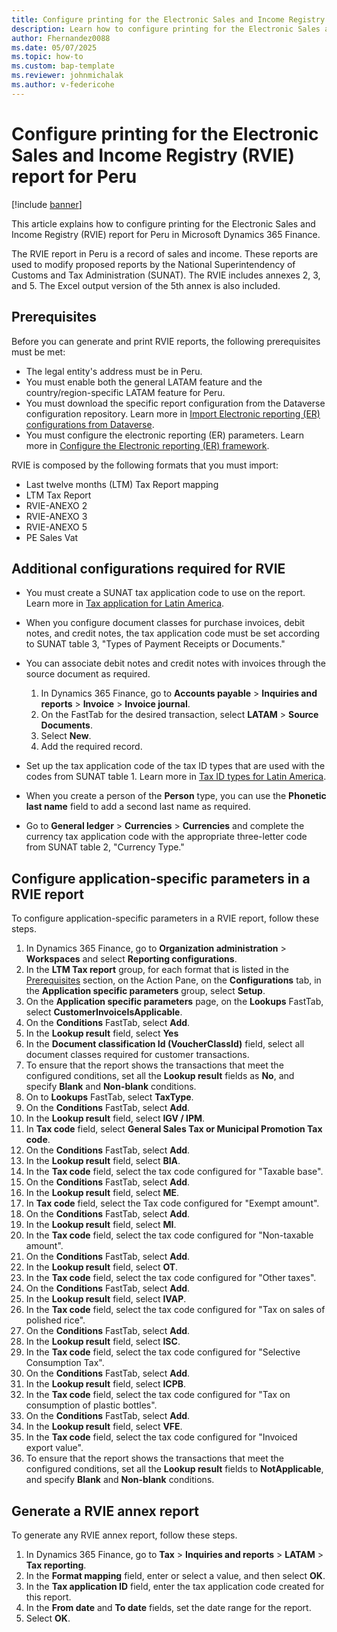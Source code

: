 ```yaml
---
title: Configure printing for the Electronic Sales and Income Registry (RVIE) report for Peru
description: Learn how to configure printing for the Electronic Sales and Income Registry (RVIE) report for Peru in Microsoft Dynamics 365 Finance.
author: Fhernandez0088
ms.date: 05/07/2025
ms.topic: how-to
ms.custom: bap-template
ms.reviewer: johnmichalak
ms.author: v-federicohe
---
```

# Configure printing for the Electronic Sales and Income Registry (RVIE) report for Peru

[!include [banner](../../includes/banner.md)]

This article explains how to configure printing for the Electronic Sales and Income Registry (RVIE) report for Peru in Microsoft Dynamics 365 Finance.

The RVIE report in Peru is a record of sales and income. These reports are used to modify proposed reports by the National Superintendency of Customs and Tax Administration (SUNAT).
The RVIE includes annexes 2, 3, and 5. The Excel output version of the 5th annex is also included.
 
## Prerequisites

Before you can generate and print RVIE reports, the following prerequisites must be met:
- The legal entity's address must be in Peru.
- You must enable both the general LATAM feature and the country/region-specific LATAM feature for Peru.
- You must download the specific report configuration from the Dataverse configuration repository. Learn more in [Import Electronic reporting (ER) configurations from Dataverse](/dynamics365/finance/localizations/global/workspace/gsw-import-er-config-dataverse).
- You must configure the electronic reporting (ER) parameters. Learn more in [Configure the Electronic reporting (ER) framework](../../../fin-ops-core/dev-itpro/analytics/electronic-reporting-er-configure-parameters.md).

RVIE is composed by the following formats that you must import:
- Last twelve months (LTM) Tax Report mapping
- LTM Tax Report
- RVIE-ANEXO 2
- RVIE-ANEXO 3
- RVIE-ANEXO 5
- PE Sales Vat

## Additional configurations required for RVIE

- You must create a SUNAT tax application code to use on the report. Learn more in [Tax application for Latin America](../ltm-core-tax-application.md).
- When you configure document classes for purchase invoices, debit notes, and credit notes, the tax application code must be set according to SUNAT table 3, "Types of Payment Receipts or Documents."
- You can associate debit notes and credit notes with invoices through the source document as required.

    1. In Dynamics 365 Finance, go to **Accounts payable** > **Inquiries and reports** > **Invoice** > **Invoice journal**.
    1. On the FastTab for the desired transaction, select **LATAM** \> **Source Documents**.
    1. Select **New**.
    1. Add the required record.

- Set up the tax application code of the tax ID types that are used with the codes from SUNAT table 1. Learn more in [Tax ID types for Latin America](/dynamics365/finance/localizations/iberoamerica/ltm-core-tax-id-type).
- When you create a person of the **Person** type, you can use the **Phonetic last name** field to add a second last name as required.
- Go to **General ledger** > **Currencies** > **Currencies** and complete the currency tax application code with the appropriate three-letter code from SUNAT table 2, "Currency Type."

## Configure application-specific parameters in a RVIE report

To configure application-specific parameters in a RVIE report, follow these steps.

1. In Dynamics 365 Finance, go to **Organization administration** > **Workspaces** and select **Reporting configurations**.
1. In the **LTM Tax report** group, for each format that is listed in the [Prerequisites](#prerequisites) section, on the Action Pane, on the **Configurations** tab, in the **Application specific parameters** group, select **Setup**.
1. On the **Application specific parameters** page, on the **Lookups** FastTab, select **CustomerInvoiceIsApplicable**.
1. On the **Conditions** FastTab, select **Add**.
1. In the **Lookup result** field, select **Yes**
1. In the **Document classification Id (VoucherClassId)** field, select all document classes required for customer transactions.
1. To ensure that the report shows the transactions that meet the configured conditions, set all the **Lookup result** fields as **No**, and specify **Blank** and **Non-blank** conditions.
1. On to **Lookups** FastTab, select **TaxType**.
1. On the **Conditions** FastTab, select **Add**.
1. In the **Lookup result** field, select **IGV / IPM**.
1. In **Tax code** field, select **General Sales Tax or Municipal Promotion Tax code**.
1. On the **Conditions** FastTab, select **Add**.
1. In the **Lookup result** field, select **BIA**.
1. In the **Tax code** field, select the tax code configured for "Taxable base".
1. On the **Conditions** FastTab, select **Add**.
1. In the **Lookup result** field, select **ME**.
1. In **Tax code** field, select the Tax code configured for "Exempt amount".
1. On the **Conditions** FastTab, select **Add**.
1. In the **Lookup result** field, select **MI**.
1. In the **Tax code** field, select the tax code configured for "Non-taxable amount".
1. On the **Conditions** FastTab, select **Add**.
1. In the **Lookup result** field, select **OT**.
1. In the **Tax code** field, select the tax code configured for "Other taxes".
1. On the **Conditions** FastTab, select **Add**.
1. In the **Lookup result** field, select **IVAP**.
1. In the **Tax code** field, select the tax code configured for "Tax on sales of polished rice".
1. On the **Conditions** FastTab, select **Add**.
1. In the **Lookup result** field, select **ISC**.
1. In the **Tax code** field, select the tax code configured for "Selective Consumption Tax".
1. On the **Conditions** FastTab, select **Add**.
1. In the **Lookup result** field, select **ICPB**.
1. In the **Tax code** field, select the tax code configured for "Tax on consumption of plastic bottles".
1. On the **Conditions** FastTab, select **Add**.
1. In the **Lookup result** field, select **VFE**.
1. In the **Tax code** field, select the tax code configured for "Invoiced export value".
1. To ensure that the report shows the transactions that meet the configured conditions, set all the **Lookup result** fields to **NotApplicable**, and specify **Blank** and **Non-blank** conditions.

## Generate a RVIE annex report

To generate any RVIE annex report, follow these steps.

1. In Dynamics 365 Finance, go to **Tax** > **Inquiries and reports** > **LATAM** > **Tax reporting**.
1. In the **Format mapping** field, enter or select a value, and then select **OK**.
1. In the **Tax application ID** field, enter the tax application code created for this report.
1. In the **From date** and **To date** fields, set the date range for the report.
1. Select **OK**.

